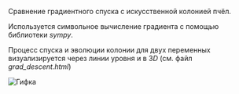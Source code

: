 Сравнение градиентного спуска с искусственной колонией пчёл.

Используется символьное вычисление градиента с помощью библиотеки *sympy*.

Процесс спуска и эволюции колонии для двух переменных визуализируется через линии уровня и в 3*D* (см. файл *grad_descent.html*)

![Гифка](https://i.ibb.co/bJ3XrV1/2021-11-13-13-25-21.gif)
